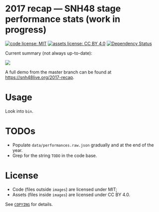# 2017 recap — SNH48 stage performance stats (work in progress)

[![code license: MIT](https://img.shields.io/badge/code%20license-MIT-blue.svg?maxAge=2592000)](COPYING)
[![assets license: CC BY 4.0](https://img.shields.io/badge/assets%20license-CC%20BY%204.0-blue.svg?maxAge=2592000)](COPYING)
[![Dependency Status](https://gemnasium.com/badges/github.com/SNH48Live/2017-recap.svg)](https://gemnasium.com/github.com/SNH48Live/2017-recap)

Current summary (not always up-to-date):

![](https://rawgit.com/SNH48Live/2017-recap/master/images/svg/summary.svg)

A full demo from the master branch can be found at <https://snh48live.org/2017-recap>.

# Usage

Look into `bin`.

# TODOs

- Populate `data/performances.raw.json` gradually and at the end of the year.
- Grep for the string `TODO` in the code base.

# License

- Code (files outside `images`) are licensed under MIT;
- Assets (files inside `images`) are licensed under CC BY 4.0.

See [`COPYING`](COPYING) for details.
